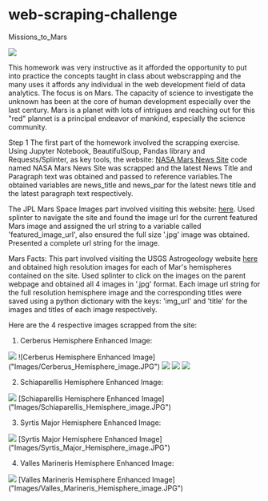 # web-scraping-challenge
Missions_to_Mars

<img src="/Images/mission_to_mars.PNG">


This homework was very instructive as it afforded the opportunity to put into practice the concepts taught in class about webscrapping and the many uses it affords any individual in the web development field of data analytics. The focus is on Mars. The capacity of science to investigate the unknown has been at the core of human development especially over the last century. Mars is a planet with lots of intrigues and reaching out for this "red" plannet is a principal endeavor of mankind, especially the science community.

Step 1
The first part of the homework involved the scrapping exercise. Using Jupyter Notebook, BeautifulSoup, Pandas library and Requests/Splinter, as key tools, the website: [NASA Mars News Site](https://mars.nasa.gov/news/) code named NASA Mars News Site was scrapped and the latest News Title and Paragraph text was obtained and passed to reference variables.The obtained variables are news_title and news_par for the latest news title and the latest paragraph text respectively.

The JPL Mars Space Images part involved visiting this website: [here](https://www.jpl.nasa.gov/spaceimages/?search=&category=Mars). Used splinter to navigate the site and found the image url for the current featured Mars image and assigned the url string to a variable called 'featured_image_url', also ensured the full size '.jpg' image was obtained. Presented a complete url string for the image.

Mars Facts: This part involved visiting the USGS Astrogeology website [here](https://astrogeology.usgs.gov/search/results?q=hemisphere+enhanced&k1=target&v1=Mars) and obtained high resolution images for each of Mar's hemispheres contained on the site. Used splinter to click on the images on the parent webpage and obtained all 4 images in '.jpg' format. Each image url string for the full resolution hemisphere image and the corresponding titles were saved using a python dictionary with the keys: 'img_url' and 'title' for the images and titles of each image respectively.

Here are the 4 respective images scrapped from the site:

1. Cerberus Hemisphere Enhanced Image:
<img src="/Images/Cerberus_Hemisphere_image.jpg">
![Cerberus Hemisphere Enhanced Image]("Images/Cerberus_Hemisphere_image.JPG")
<img src="Images/Cerberus_Hemisphere_image.jpg">
<img src="./Images/Cerberus_Hemisphere_image.jpg">
<img src="../Images/Cerberus_Hemisphere_image.jpg">

2. Schiaparellis Hemisphere Enhanced Image:
<img src="/Images/Schiaparellis_Hemisphere_image.JPG">
[Schiaparellis Hemisphere Enhanced Image]("Images/Schiaparellis_Hemisphere_image.JPG")

3. Syrtis Major Hemisphere Enhanced Image:
<img src="/Images/Syrtis_Major_Hemisphere_image.JPG">
[Syrtis Major Hemisphere Enhanced Image]("Images/Syrtis_Major_Hemisphere_image.JPG")

4. Valles Marineris Hemisphere Enhanced Image:
<img src="/Images/Valles_Marineris_Hemisphere_image.JPG">
[Valles Marineris Hemisphere Enhanced Image]("Images/Valles_Marineris_Hemisphere_image.JPG")

